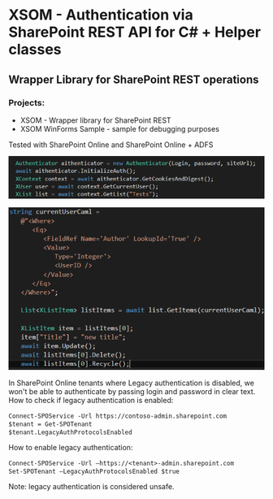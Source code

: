 # XSOM - Authentication via SharePoint REST API for С# + Helper classes
## Wrapper Library for SharePoint REST operations

### Projects:
- XSOM - Wrapper library for SharePoint REST
- XSOM WinForms Sample - sample for debugging purposes

Tested with SharePoint Online and SharePoint Online + ADFS


![Alt text](sample.png?raw=true "XSOM Sample")

![Alt text](sample2.png?raw=true "XSOM Sample 2")


In SharePoint Online tenants where Legacy authentication is disabled, we won't be able to authenticate by passing login and password in clear text. How to check if legacy authentication is enabled:

```
Connect-SPOService -Url https://contoso-admin.sharepoint.com
$tenant = Get-SPOTenant
$tenant.LegacyAuthProtocolsEnabled
```

How to enable legacy authentication:
```
Connect-SPOService -Url –https://<tenant>-admin.sharepoint.com
Set-SPOTenant –LegacyAuthProtocolsEnabled $true
```

Note: legacy authentication is considered unsafe.
